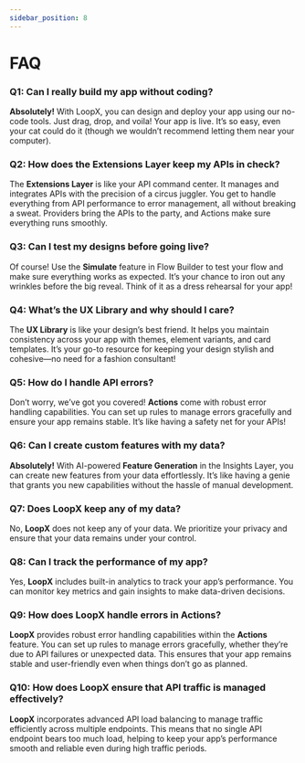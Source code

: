 ```yaml
---
sidebar_position: 8
---
```


# FAQ 
### Q1: Can I really build my app without coding?
**Absolutely!** With LoopX, you can design and deploy your app using our no-code tools. Just drag, drop, and voila! Your app is live. It’s so easy, even your cat could do it (though we wouldn’t recommend letting them near your computer).

### Q2: How does the Extensions Layer keep my APIs in check?
The **Extensions Layer** is like your API command center. It manages and integrates APIs with the precision of a circus juggler. You get to handle everything from API performance to error management, all without breaking a sweat. Providers bring the APIs to the party, and Actions make sure everything runs smoothly.

### Q3: Can I test my designs before going live?
Of course! Use the **Simulate** feature in Flow Builder to test your flow and make sure everything works as expected. It’s your chance to iron out any wrinkles before the big reveal. Think of it as a dress rehearsal for your app!

### Q4: What’s the UX Library and why should I care?
The **UX Library** is like your design’s best friend. It helps you maintain consistency across your app with themes, element variants, and card templates. It’s your go-to resource for keeping your design stylish and cohesive—no need for a fashion consultant!

### Q5: How do I handle API errors?
Don’t worry, we’ve got you covered! **Actions** come with robust error handling capabilities. You can set up rules to manage errors gracefully and ensure your app remains stable. It’s like having a safety net for your APIs!

### Q6: Can I create custom features with my data?
**Absolutely!** With AI-powered **Feature Generation** in the Insights Layer, you can create new features from your data effortlessly. It’s like having a genie that grants you new capabilities without the hassle of manual development.

### Q7: Does LoopX keep any of my data?
No, **LoopX** does not keep any of your data. We prioritize your privacy and ensure that your data remains under your control.

### Q8: Can I track the performance of my app?
Yes, **LoopX** includes built-in analytics to track your app’s performance. You can monitor key metrics and gain insights to make data-driven decisions.

### Q9: How does LoopX handle errors in Actions?
**LoopX** provides robust error handling capabilities within the **Actions** feature. You can set up rules to manage errors gracefully, whether they’re due to API failures or unexpected data. This ensures that your app remains stable and user-friendly even when things don’t go as planned.

### Q10: How does LoopX ensure that API traffic is managed effectively?
**LoopX** incorporates advanced API load balancing to manage traffic efficiently across multiple endpoints. This means that no single API endpoint bears too much load, helping to keep your app’s performance smooth and reliable even during high traffic periods.
